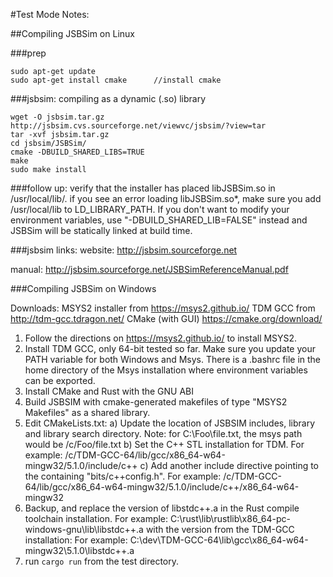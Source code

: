 #Test Mode Notes:

##Compiling JSBSim on Linux

###prep
```
sudo apt-get update
sudo apt-get install cmake      //install cmake
```

###jsbsim:  compiling as a dynamic (.so) library
```
wget -O jsbsim.tar.gz http://jsbsim.cvs.sourceforge.net/viewvc/jsbsim/?view=tar
tar -xvf jsbsim.tar.gz
cd jsbsim/JSBSim/
cmake -DBUILD_SHARED_LIBS=TRUE
make
sudo make install
```

###follow up:
verify that the installer has placed libJSBSim.so in /usr/local/lib/.
if you see an error loading libJSBSim.so*, make sure you add /usr/local/lib to LD_LIBRARY_PATH. If you don't want to modify your environment variables, use "-DBUILD_SHARED_LIB=FALSE" instead and JSBSim will be statically linked at build time.

###jsbsim links:
website:  http://jsbsim.sourceforge.net

manual:   http://jsbsim.sourceforge.net/JSBSimReferenceManual.pdf



###Compiling JSBSim on Windows

Downloads:
    MSYS2 installer from https://msys2.github.io/
    TDM GCC from http://tdm-gcc.tdragon.net/
    CMake (with GUI) https://cmake.org/download/

1) Follow the directions on https://msys2.github.io/ to install MSYS2.
2) Install TDM GCC, only 64-bit tested so far. Make sure you update your PATH variable for both Windows and Msys. There is a .bashrc file in the home directory of the Msys installation where environment variables can be exported.
3) Install CMake and Rust with the GNU ABI
4) Build JSBSIM with cmake-generated makefiles of type "MSYS2 Makefiles" as a shared library.
5) Edit CMakeLists.txt:
    a) Update the location of JSBSIM includes, library and library search directory. Note: for C:\Foo\file.txt, the msys path would be /c/Foo/file.txt
    b) Set the C++ STL installation for TDM. For example: /c/TDM-GCC-64/lib/gcc/x86_64-w64-mingw32/5.1.0/include/c++
    c) Add another include directive pointing to the containing "bits/c++config.h". For example: /c/TDM-GCC-64/lib/gcc/x86_64-w64-mingw32/5.1.0/include/c++/x86_64-w64-mingw32
6) Backup, and replace the version of libstdc++.a in the Rust compile toolchain installation. For example: C:\rust\lib\rustlib\x86_64-pc-windows-gnu\lib\libstdc++.a with the version from the TDM-GCC installation: For example: C:\dev\TDM-GCC-64\lib\gcc\x86_64-w64-mingw32\5.1.0\libstdc++.a
7) run `cargo run` from the test directory.


